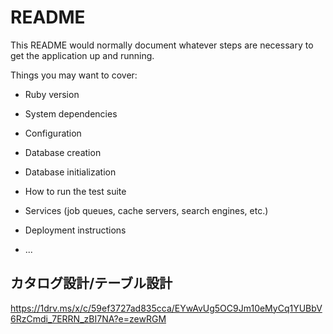 # README

This README would normally document whatever steps are necessary to get the
application up and running.

Things you may want to cover:

* Ruby version

* System dependencies

* Configuration

* Database creation

* Database initialization

* How to run the test suite

* Services (job queues, cache servers, search engines, etc.)

* Deployment instructions

* ...

## カタログ設計/テーブル設計
https://1drv.ms/x/c/59ef3727ad835cca/EYwAvUg5OC9Jm10eMyCq1YUBbV6RzCmdi_7ERRN_zBI7NA?e=zewRGM